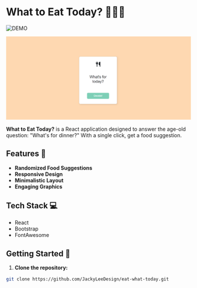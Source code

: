 # What to Eat Today? 🍔🍣🍕

![DEMO](https://jackyleedesign.github.io/eat-what-today/)

![What to Eat Today App](https://github.com/JackyLeeDesign/eat-what-today/blob/main/DEMO.png?raw=true)

**What to Eat Today?** is a React application designed to answer the age-old question: "What's for dinner?" With a single click, get a food suggestion.
## Features 🌟

- **Randomized Food Suggestions**
- **Responsive Design**
- **Minimalistic Layout**
- **Engaging Graphics**

## Tech Stack 💻

- React
- Bootstrap
- FontAwesome

## Getting Started 🚀

1. **Clone the repository:**
```bash
git clone https://github.com/JackyLeeDesign/eat-what-today.git
```